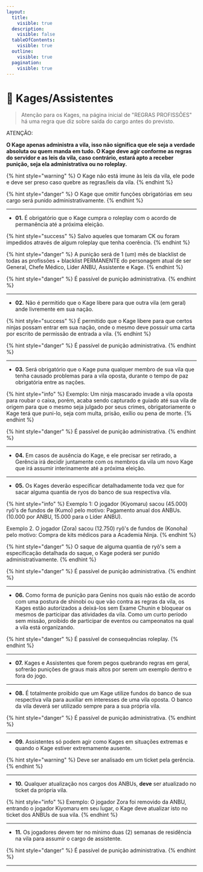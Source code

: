 ```yaml
---
layout:
  title:
    visible: true
  description:
    visible: false
  tableOfContents:
    visible: true
  outline:
    visible: true
  pagination:
    visible: true
---
```


# 🫅 Kages/Assistentes

> Atenção para os Kages, na página inicial de "REGRAS PROFISSÕES" há uma regra que diz sobre saída do cargo antes do previsto.

ATENÇÃO:

**O Kage apenas administra a vila, isso não significa que ele seja a verdade absoluta ou quem manda em tudo. O Kage deve agir conforme as regras do servidor e as leis da vila, caso contrário, estará apto a receber punição, seja ela administrativa ou no roleplay.**

{% hint style="warning" %}
O Kage não está imune às leis da vila, ele pode e deve ser preso caso quebre as regras/leis da vila.
{% endhint %}

{% hint style="danger" %}
O Kage que omitir funções obrigatórias em seu cargo será punido administrativamente.
{% endhint %}

***

* **01.** É obrigatório que o Kage cumpra o roleplay com o acordo de permanência até a próxima eleição.

{% hint style="success" %}
Salvo aqueles que tomaram CK ou foram impedidos através de algum roleplay que tenha coerência.
{% endhint %}

{% hint style="danger" %}
A punição será de 1 (um) mês de blacklist de todas as profissões + blacklist PERMANENTE do personagem atual de ser General, Chefe Médico, Líder ANBU, Assistente e Kage.
{% endhint %}

{% hint style="danger" %}
É passível de punição administrativa.
{% endhint %}

***

* **02.** Não é permitido que o Kage libere para que outra vila (em geral) ande livremente em sua nação.

{% hint style="success" %}
É permitido que o Kage libere para que certos ninjas possam entrar em sua nação, onde o mesmo deve possuir uma carta por escrito de permissão de entrada a vila.
{% endhint %}

{% hint style="danger" %}
É passível de punição administrativa.
{% endhint %}

***

* **03.** Será obrigatório que o Kage puna qualquer membro de sua vila que tenha causado problemas para a vila oposta, durante o tempo de paz obrigatória entre as nações.

{% hint style="info" %}
Exemplo: Um ninja mascarado invade a vila oposta para roubar o caixa, porém, acaba sendo capturado e guiado até sua vila de origem para que o mesmo seja julgado por seus crimes, obrigatoriamente o Kage terá que puni-lo, seja com multa, prisão, exílio ou pena de morte.
{% endhint %}

{% hint style="danger" %}
É passível de punição administrativa.
{% endhint %}

***

* **04.** Em casos de ausência do Kage, e ele precisar ser retirado, a Gerência irá decidir juntamente com os membros da vila um novo Kage que irá assumir interinamente até a próxima eleição.

***

* **05.** Os Kages deverão especificar detalhadamente toda vez que for sacar alguma quantia de ryos do banco de sua respectiva vila.

{% hint style="info" %}
Exemplo 1: O jogador (Kiyomaru) sacou (45.000) ryõ's de fundos de (Kumo) pelo motivo: Pagamento anual dos ANBUs. (10.000 por ANBU, 15.000 para o Líder ANBU).

Exemplo 2. O jogador (Zora) sacou (12.750) ryõ's de fundos de (Konoha) pelo motivo: Compra de kits médicos para a Academia Ninja.
{% endhint %}

{% hint style="danger" %}
O saque de alguma quantia de ryõ's sem a especificação detalhada do saque, o Kage poderá ser punido administrativamente.
{% endhint %}

{% hint style="danger" %}
É passível de punição administrativa.
{% endhint %}

***

* **06.** Como forma de punição para Genins nos quais não estão de acordo com uma postura de shinobi ou que vão contra as regras da vila, os Kages estão autorizados a deixá-los sem Exame Chunin e bloquear os mesmos de participar das atividades da vila. Como um curto período sem missão, proibido de participar de eventos ou campeonatos na qual a vila está organizando.

{% hint style="danger" %}
É passível de consequências roleplay.
{% endhint %}

***

* **07.** Kages e Assistentes que forem pegos quebrando regras em geral, sofrerão punições de graus mais altos por serem um exemplo dentro e fora do jogo.

***

* **08.** É totalmente proibido que um Kage utilize fundos do banco de sua respectiva vila para auxiliar em interesses de uma vila oposta. O banco da vila deverá ser utilizado sempre para a sua própria vila.

{% hint style="danger" %}
É passível de punição administrativa.
{% endhint %}

***

* **09.** Assistentes só podem agir como Kages em situações extremas e quando o Kage estiver extremamente ausente.

{% hint style="warning" %}
Deve ser analisado em um ticket pela gerência.
{% endhint %}

***

* **10.** Qualquer atualização nos cargos dos ANBUs, **deve** ser atualizado no ticket da própria vila.

{% hint style="info" %}
Exemplo: O jogador Zora foi removido da ANBU, entrando o jogador Kiyomaru em seu lugar, o Kage deve atualizar isto no ticket dos ANBUs de sua vila.
{% endhint %}

***

* **11.** Os jogadores devem ter no mínimo duas (2) semanas de residência na vila para assumir o cargo de assistente.

{% hint style="danger" %}
É passível de punição administrativa.
{% endhint %}

***

